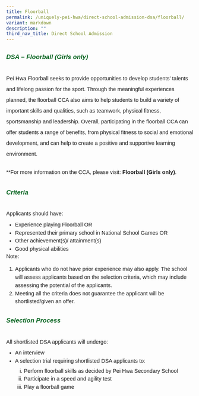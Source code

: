 ```yaml
---
title: Floorball
permalink: /uniquely-pei-hwa/direct-school-admission-dsa/floorball/
variant: markdown
description: ""
third_nav_title: Direct School Admission
---
```

<h6 style="color:#0B6623;font-family:sans-serif;font-weight:bold;margin-top:30px;"><strong style="font-family:sans-serif;font-size:17px;color:#0B6623;">DSA – Floorball (Girls only)</strong></h6>

<p style="font-size:14.5px; line-height:2;margin-top:20px; font-family:sans-serif">Pei Hwa Floorball seeks to provide opportunities to develop students’ talents and lifelong passion for the sport. Through the meaningful experiences planned, the floorball CCA also aims to help students to build a variety of important skills and qualities, such as teamwork, physical fitness, sportsmanship and leadership. Overall, participating in the floorball CCA can offer students a range of benefits, from physical fitness to social and emotional development, and can help to create a positive and supportive learning environment.</p>

<p style="font-size:14.5px; line-height:2;margin-top:20px; font-family:sans-serif">**For more information on the CCA, please visit:<a style="font-size:14.5px; line-height:1.5;font-family:sans-serif;font-weight:bold;text-decoration: none;" href="https://www.peihwasec.moe.edu.sg/learning-at-pei-hwa/cca/sports-games/floorball/"> Floorball (Girls only)</a>.</p>

<h6 style="color:#0B6623;font-family:sans-serif;font-weight:bold;margin-top:30px;"><strong style="font-family:sans-serif;font-size:17px;color:#0B6623;">Criteria</strong></h6>

<p style="font-size:14.5px; line-height:2;margin-top:5px; font-family:sans-serif">Applicants should have:</p>

<ul style="margin-top:-10px;">
	<li style="font-size:14.5px; line-height:1.5;font-family:sans-serif;">Experience playing Floorball OR</li>
	<li style="font-size:14.5px;line-height:1.5;font-family:sans-serif;">Represented their primary school in National School Games OR</li>
	<li style="font-size:14.5px;line-height:1.5;font-family:sans-serif;">Other achievement(s)/ attainment(s) </li>
	<li style="font-size:14.5px;line-height:1.5;font-family:sans-serif;">Good physical abilities </li>
</ul>

<p style="margin-top:-20px;font-size:14.5px; line-height:2;font-family:sans-serif;">Note:</p>

<ol style="margin-top:-5px;">
<li style="font-size:14.5px; line-height:1.5;font-family:sans-serif;">Applicants who do not have prior experience may also apply. The school will assess applicants based on the selection criteria, which may include assessing the potential of the applicants.</li>
<li style="font-size:14.5px; line-height:1.5;font-family:sans-serif;">Meeting all the criteria does not guarantee the applicant will be shortlisted/given an offer.</li>
</ol>

<h6 style="color:#0B6623;font-family:sans-serif;font-weight:bold;margin-top:30px;"><strong style="font-family:sans-serif;font-size:17px;color:#0B6623;">Selection Process </strong></h6>

<p style="font-size:14.5px; line-height:2;margin-top:5px; font-family:sans-serif">All shortlisted DSA applicants will undergo:</p>

<ul style="margin-top:-10px;">
<li style="font-size:14.5px; line-height:1.5;font-family:sans-serif;">An interview</li>
<li style="font-size:14.5px; line-height:1.5;font-family:sans-serif;">A selection trial requiring shortlisted DSA applicants to: </li>
	<ol style="margin-top:5px; display">
		<li style="font-size:14.5px; line-height:1.5;font-family:sans-serif;list-style-type: lower-roman;">Perform floorball skills as decided by Pei Hwa Secondary School</li>
		<li style="font-size:14.5px; line-height:1.5;font-family:sans-serif;list-style-type: lower-roman;">Participate in a speed and agility test</li>
		<li style="font-size:14.5px; line-height:1.5;font-family:sans-serif;list-style-type: lower-roman;">Play a floorball game </li>
</ol>
</ul>